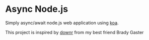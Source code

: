 # Async Node.js

Simply async/await node.js web application using [koa](http://koajs.com/).

This project is inspired by [downr](https://github.com/bradygaster/downr) from my best friend Brady Gaster
